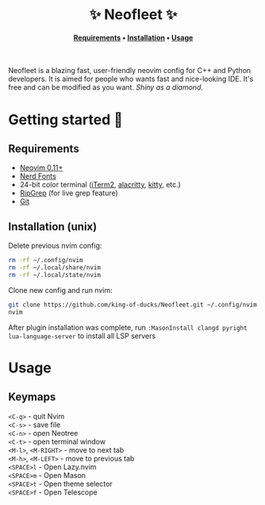 <!--div id="user-content-toc">
  <ul align="center" style="list-style: none;">
    <summary>
      <h1>✨ Neofleet ✨</h1>
    </summary>
  </ul>
</div>-->
<h1 align=center>✨ Neofleet ✨</h1>
<h4 align=center>
  
[Requirements](#requirements) • [Installation](#installation-unix) • [Usage](#usage)
</h4><br>

Neofleet is a blazing fast, user-friendly neovim config for C++ and Python developers. It is aimed for people who wants fast and nice-looking IDE. It's free and can be modified as you want. *Shiny as a diamond.*

# Getting started 🚀

## Requirements
* [Neovim 0.11+](https://neovim.io/)
* [Nerd Fonts](https://nerdfonts.com)
* 24-bit color terminal ([iTerm2](https://iterm2.com), [alacritty](https://alacritty.org), [kitty](https://github.com/kovidgoyal/kitty), etc.)
* [RipGrep](https://github.com/BurntSushi/ripgrep) (for live grep feature)
* [Git](https://git-scm.com)

## Installation (unix)
Delete previous nvim config:
```bash
rm -rf ~/.config/nvim
rm -rf ~/.local/share/nvim
rm -rf ~/.local/state/nvim
```

Clone new config and run nvim:

```bash
git clone https://github.com/king-of-ducks/Neofleet.git ~/.config/nvim
nvim
```

After plugin installation was complete, run `:MasonInstall clangd pyright lua-language-server` to install all LSP servers<br>

# Usage
## Keymaps
`<C-q>` - quit Nvim<br>
`<C-s>` - save file<br>
`<C-n>` - open Neotree<br>
`<C-t>` - open terminal window<br>
`<M-l>`, `<M-RIGHT>` - move to next tab<br>
`<M-h>`, `<M-LEFT>` - move to previous tab<br>
`<SPACE>l` - Open Lazy.nvim<br>
`<SPACE>m` - Open Mason<br>
`<SPACE>t` - Open theme selector<br>
`<SPACE>f` - Open Telescope<br>
